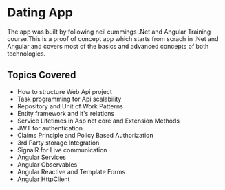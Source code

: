 # Dating App

The app was built by following neil cummings .Net and Angular Training course.This is a proof of concept app  which starts from scrach in .Net and Angular and covers most of the basics and advanced concepts of both technologies.



## Topics Covered

- How to structure Web Api project 
- Task programming for Api scalability
- Repository and Unit of Work Patterns 
- Entity framework and it's relations
- Service Lifetimes in Asp net core and Extension Methods
- JWT for authentication
- Claims Principle and Policy Based Authorization
- 3rd Party storage Integration
- SignalR for Live communication
- Angular Services 
- Angular Observables
- Angular Reactive and Template Forms
- Angular HttpClient


